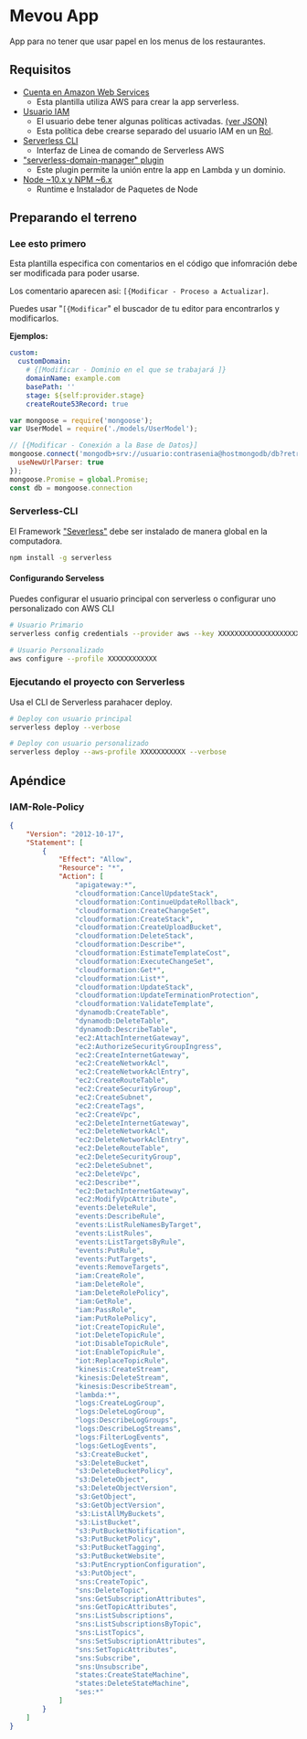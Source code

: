 # Mevou App

App para no tener que usar papel en los menus de los restaurantes.

## Requisitos

* [Cuenta en Amazon Web Services](https://portal.aws.amazon.com/billing/signup#/start)
  * Esta plantilla utiliza AWS para crear la app serverless.
* [Usuario IAM](https://console.aws.amazon.com/iam/home?region=us-east-1#/users)
  * El usuario debe tener algunas políticas activadas. [(ver JSON)](###IAM-Role-Policy)
  * Esta política debe crearse separado del usuario IAM en un [Rol](https://console.aws.amazon.com/iam/home?region=us-east-1#/roles).
* [Serverless CLI](##Serverless-CLI)
  * Interfaz de Linea de comando de Serverless AWS
* ["serverless-domain-manager" plugin](###serverless-domain-manager)
  * Este plugin permite la unión entre la app en Lambda y un dominio.
* [Node ~10.x y NPM ~6.x](https://nodejs.org/)
  * Runtime e Instalador de Paquetes de Node

## Preparando el terreno

### Lee esto primero

Esta plantilla especifica con comentarios en el código que infomración debe ser modificada para poder usarse.

Los comentario aparecen asi: `[{Modificar - Proceso a Actualizar]`.

Puedes usar "`[{Modificar`" el buscador de tu editor para encontrarlos y modificarlos.

**Ejemplos:**

```yml
custom:
  customDomain:
    # {[Modificar - Dominio en el que se trabajará ]}
    domainName: example.com
    basePath: ''
    stage: ${self:provider.stage}
    createRoute53Record: true
```

```js
var mongoose = require('mongoose');
var UserModel = require('./models/UserModel');

// [{Modificar - Conexión a la Base de Datos}]
mongoose.connect('mongodb+srv://usuario:contrasenia@hostmongodb/db?retryWrites=true&w=majority', {
  useNewUrlParser: true
});
mongoose.Promise = global.Promise;
const db = mongoose.connection
```

### Serverless-CLI

El Framework ["Severless"](https://serverless.com/) debe ser instalado de manera global en la computadora.

```bash
npm install -g serverless
```

#### Configurando Serveless

Puedes configurar el usuario principal con serverless o configurar uno personalizado con AWS CLI

```bash
# Usuario Primario
serverless config credentials --provider aws --key XXXXXXXXXXXXXXXXXXXX --secret XXXXXXXXXXXXXXXXXXXXXXXXXXXXXXXXXXXXXXXX -o --verbose

# Usuario Personalizado
aws configure --profile XXXXXXXXXXXX
```

### Ejecutando el proyecto con Serverless

Usa el CLI de Serverless parahacer deploy.

```bash
# Deploy con usuario principal
serverless deploy --verbose

# Deploy con usuario personalizado
serverless deploy --aws-profile XXXXXXXXXXX --verbose
```

## Apéndice

### IAM-Role-Policy

```JSON
{
    "Version": "2012-10-17",
    "Statement": [
        {
            "Effect": "Allow",
            "Resource": "*",
            "Action": [
                "apigateway:*",
                "cloudformation:CancelUpdateStack",
                "cloudformation:ContinueUpdateRollback",
                "cloudformation:CreateChangeSet",
                "cloudformation:CreateStack",
                "cloudformation:CreateUploadBucket",
                "cloudformation:DeleteStack",
                "cloudformation:Describe*",
                "cloudformation:EstimateTemplateCost",
                "cloudformation:ExecuteChangeSet",
                "cloudformation:Get*",
                "cloudformation:List*",
                "cloudformation:UpdateStack",
                "cloudformation:UpdateTerminationProtection",
                "cloudformation:ValidateTemplate",
                "dynamodb:CreateTable",
                "dynamodb:DeleteTable",
                "dynamodb:DescribeTable",
                "ec2:AttachInternetGateway",
                "ec2:AuthorizeSecurityGroupIngress",
                "ec2:CreateInternetGateway",
                "ec2:CreateNetworkAcl",
                "ec2:CreateNetworkAclEntry",
                "ec2:CreateRouteTable",
                "ec2:CreateSecurityGroup",
                "ec2:CreateSubnet",
                "ec2:CreateTags",
                "ec2:CreateVpc",
                "ec2:DeleteInternetGateway",
                "ec2:DeleteNetworkAcl",
                "ec2:DeleteNetworkAclEntry",
                "ec2:DeleteRouteTable",
                "ec2:DeleteSecurityGroup",
                "ec2:DeleteSubnet",
                "ec2:DeleteVpc",
                "ec2:Describe*",
                "ec2:DetachInternetGateway",
                "ec2:ModifyVpcAttribute",
                "events:DeleteRule",
                "events:DescribeRule",
                "events:ListRuleNamesByTarget",
                "events:ListRules",
                "events:ListTargetsByRule",
                "events:PutRule",
                "events:PutTargets",
                "events:RemoveTargets",
                "iam:CreateRole",
                "iam:DeleteRole",
                "iam:DeleteRolePolicy",
                "iam:GetRole",
                "iam:PassRole",
                "iam:PutRolePolicy",
                "iot:CreateTopicRule",
                "iot:DeleteTopicRule",
                "iot:DisableTopicRule",
                "iot:EnableTopicRule",
                "iot:ReplaceTopicRule",
                "kinesis:CreateStream",
                "kinesis:DeleteStream",
                "kinesis:DescribeStream",
                "lambda:*",
                "logs:CreateLogGroup",
                "logs:DeleteLogGroup",
                "logs:DescribeLogGroups",
                "logs:DescribeLogStreams",
                "logs:FilterLogEvents",
                "logs:GetLogEvents",
                "s3:CreateBucket",
                "s3:DeleteBucket",
                "s3:DeleteBucketPolicy",
                "s3:DeleteObject",
                "s3:DeleteObjectVersion",
                "s3:GetObject",
                "s3:GetObjectVersion",
                "s3:ListAllMyBuckets",
                "s3:ListBucket",
                "s3:PutBucketNotification",
                "s3:PutBucketPolicy",
                "s3:PutBucketTagging",
                "s3:PutBucketWebsite",
                "s3:PutEncryptionConfiguration",
                "s3:PutObject",
                "sns:CreateTopic",
                "sns:DeleteTopic",
                "sns:GetSubscriptionAttributes",
                "sns:GetTopicAttributes",
                "sns:ListSubscriptions",
                "sns:ListSubscriptionsByTopic",
                "sns:ListTopics",
                "sns:SetSubscriptionAttributes",
                "sns:SetTopicAttributes",
                "sns:Subscribe",
                "sns:Unsubscribe",
                "states:CreateStateMachine",
                "states:DeleteStateMachine",
                "ses:*"
            ]
        }
    ]
}
```
